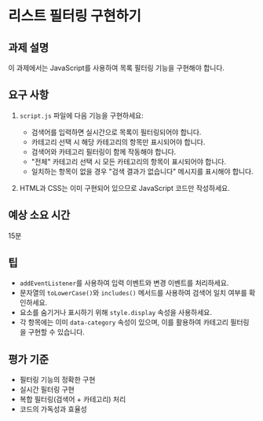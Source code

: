# 리스트 필터링 구현하기

## 과제 설명

이 과제에서는 JavaScript를 사용하여 목록 필터링 기능을 구현해야 합니다.

## 요구 사항

1. `script.js` 파일에 다음 기능을 구현하세요:
   - 검색어를 입력하면 실시간으로 목록이 필터링되어야 합니다.
   - 카테고리 선택 시 해당 카테고리의 항목만 표시되어야 합니다.
   - 검색어와 카테고리 필터링이 함께 작동해야 합니다.
   - "전체" 카테고리 선택 시 모든 카테고리의 항목이 표시되어야 합니다.
   - 일치하는 항목이 없을 경우 "검색 결과가 없습니다" 메시지를 표시해야 합니다.

2. HTML과 CSS는 이미 구현되어 있으므로 JavaScript 코드만 작성하세요.

## 예상 소요 시간

15분

## 팁

- `addEventListener`를 사용하여 입력 이벤트와 변경 이벤트를 처리하세요.
- 문자열의 `toLowerCase()`와 `includes()` 메서드를 사용하여 검색어 일치 여부를 확인하세요.
- 요소를 숨기거나 표시하기 위해 `style.display` 속성을 사용하세요.
- 각 항목에는 이미 `data-category` 속성이 있으며, 이를 활용하여 카테고리 필터링을 구현할 수 있습니다.

## 평가 기준

- 필터링 기능의 정확한 구현
- 실시간 필터링 구현
- 복합 필터링(검색어 + 카테고리) 처리
- 코드의 가독성과 효율성
